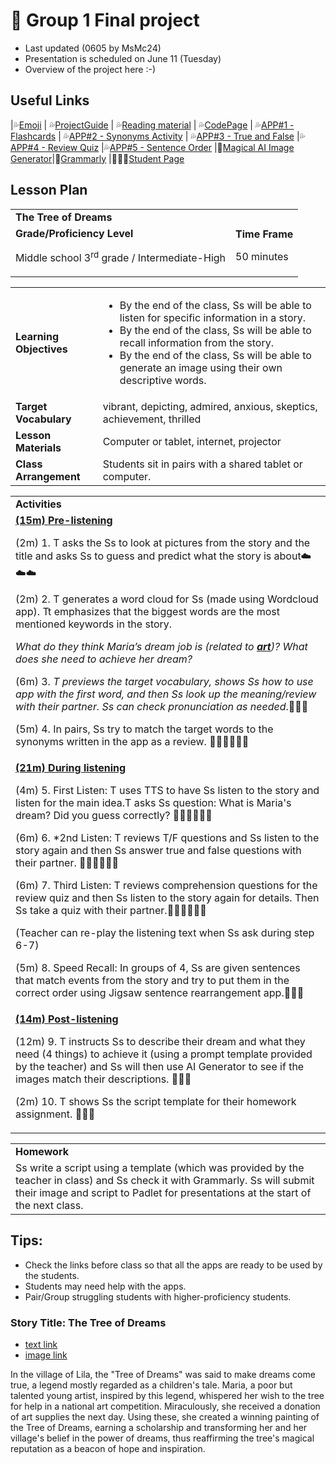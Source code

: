 # 📘 Group 1 Final project 
+ Last updated (0605 by MsMc24)
+ Presentation is scheduled on June 11 (Tuesday)
+ Overview of the project here :-)

## Useful Links
|💦[Emoji](https://gist.github.com/rxaviers/7360908) | 💦[ProjectGuide](https://github.com/MK316/Spring2024/blob/main/DLTESOL/project/README.md) | 💦[Reading material](https://raw.githubusercontent.com/MK316/Spring2024/main/DLTESOL/project/story01.txt) | 💦[CodePage](https://github.com/MsMc24/G1-finalproject/blob/main/FPG01.ipynb) | 💦[APP#1 - Flashcards](https://msmc24-FLASHCARDS.hf.space/) | 💦[APP#2 - Synonyms Activity](https://msmc24-SynonymMatchingActivity.hf.space/) | 💦[APP#3 - True and False]( https://msmc24-TrueAndFalse.hf.space/) |💦[APP#4 - Review Quiz](msmc24-REVIEWQUIZ.hf.space/) |💦[APP#5 - Sentence Order]() |🎨[Magical AI Image Generator](https://magicstudio.com/ai-art-generator/)|📕[Grammarly](https://www.grammarly.com/grammar-check) |👩🏼‍🎓[Student Page](https://github.com/MsMc24/G1-finalproject/blob/main/Student%20Class%20Worksheet.md)

## Lesson Plan 

<table>
  <tr>
   <td colspan="2" ><strong>The Tree of Dreams</strong>
   </td>
  </tr>
  <tr>
   <td><strong>Grade/Proficiency Level</strong>
<p>
Middle school 3<sup>rd</sup> grade / Intermediate-High
   </td>
   <td><strong>Time Frame</strong>
<p>
50 minutes
   </td>
  </tr>
</table>



<table>
  <tr>
   <td><strong>Learning Objectives</strong>
   </td>
   <td>
<ul>

<li>By the end of the class, Ss will be able to listen for specific information in a story.

<li>By the end of the class, Ss will be able to recall information from the story.

<li>By the end of the class, Ss will be able to generate an image using their own descriptive words.
</li>
</ul>
   </td>
  </tr>
  <tr>
   <td><strong>Target Vocabulary</strong>
   </td>
   <td>vibrant, depicting, admired, anxious, skeptics, achievement, thrilled
   </td>
  </tr>
  <tr>
   <td><strong>Lesson Materials</strong>
   </td>
   <td>Computer or tablet, internet, projector
   </td>
  </tr>
  <tr>
   <td><strong>Class Arrangement</strong>
   </td>
   <td>Students sit in pairs with a shared tablet or computer.
   </td>
  </tr>
</table>



<table>
  <tr>
   <td><strong>Activities</strong>
   </td>
  </tr>
  <tr>
   <td><strong><span style="text-decoration:underline;">(15m) Pre-listening</span></strong>
<p>
(2m) 1. T asks the Ss to look at pictures from the story and the title and asks Ss to guess and predict what the story is about☁️☁️☁️
<p>
(2m) 2. T generates a word cloud for Ss (made using Wordcloud app). Tt emphasizes that the biggest words are the most mentioned keywords in the story. 
<p>
<em>What do they think Maria’s dream job is (related to <strong><span style="text-decoration:underline;">art</span></strong>)? What does she need to achieve her dream?</em> 
<p>
(6m) 3. <em>T previews the target vocabulary, shows Ss how to use app with the first word, and then Ss look up the meaning/review with their partner. Ss can check pronunciation as needed</em>.📕📕📕
<p>
(5m) 4. In pairs, Ss try to match the target words to the synonyms written in the app as a review. 🙋🏻🙋🏻🙋🏻
   </td>
  </tr>
  <tr>
   <td><strong><span style="text-decoration:underline;">(21m) During listening</span></strong>
<p>
(4m) 5. First Listen: T uses TTS to have Ss listen to the story and listen for the main idea.T asks Ss question: What is Maria's dream? Did you guess correctly? 👂🏼👂🏼👂🏼
<p>
(6m) 6. *2nd Listen: T reviews T/F questions and Ss listen to the story again and then Ss answer true and false questions with their partner.  👂🏼👂🏼👂🏼
<p>
(6m) 7. Third Listen: T reviews comprehension questions for the review quiz and then Ss listen to the story again for details. Then Ss take a quiz with their partner.👂🏼👂🏼👂🏼
<p>
(Teacher can re-play the listening text when Ss ask during step 6-7)
<p>
(5m) 8. Speed Recall: In groups of 4, Ss are given sentences that match events from the story and try to put them in the correct order using Jigsaw sentence rearrangement app.📝📝📝
   </td>
  </tr>
  <tr>
   <td><strong><span style="text-decoration:underline;">(14m) Post-listening</span></strong>
<p>
(12m) 9. T instructs Ss to describe their dream and what they need (4 things) to achieve it (using a prompt template provided by the teacher) and Ss will then use AI Generator to see if the images match  their descriptions. 🛌🛌🛌
<p>
(2m) 10. T shows Ss the script template for their homework assignment. 🛌🛌🛌
   </td>
  </tr>
</table>



<table>
  <tr>
   <td><strong>Homework</strong>
   </td>
  </tr>
  <tr>
   <td>Ss write a script using a template (which was provided by the teacher in class) and Ss check it with Grammarly. Ss will submit their image and script to Padlet for presentations at the start of the next class.
   </td>
  </tr>
</table>


## Tips:
+ Check the links before class so that all the apps are ready to be used by the students.
+ Students may need help with the apps.
+ Pair/Group struggling students with higher-proficiency students.

### Story Title: The Tree of Dreams 
+ [text link](https://raw.githubusercontent.com/MK316/Spring2024/main/DLTESOL/project/story01.txt)
+ [image link](https://github.com/MK316/Spring2024/blob/main/DLTESOL/project/Story01.png)
  
**<Synopsis>**
In the village of Lila, the "Tree of Dreams" was said to make dreams come true, a legend mostly regarded as a children's tale. Maria, a poor but talented young artist, inspired by this legend, whispered her wish to the tree for help in a national art competition. Miraculously, she received a donation of art supplies the next day. Using these, she created a winning painting of the Tree of Dreams, earning a scholarship and transforming her and her village's belief in the power of dreams, thus reaffirming the tree's magical reputation as a beacon of hope and inspiration.
